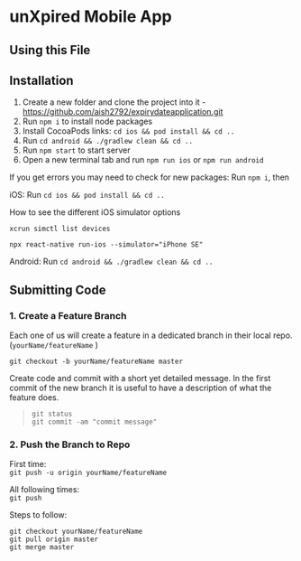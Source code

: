 
# unXpired Mobile App

## Using this File

## Installation

1. Create a new folder and clone the project into it - https://github.com/aish2792/expirydateapplication.git
2. Run `npm i` to install node packages
6. Install CocoaPods links: `cd ios && pod install && cd ..`
7. Run `cd android && ./gradlew clean && cd ..`
8. Run `npm start` to start server
9. Open a new terminal tab and run `npm run ios` or `npm run android`

If you get errors you may need to check for new packages:
Run `npm i`, then

iOS:
Run `cd ios && pod install && cd ..`

How to see the different iOS simulator options

`xcrun simctl list devices`

`npx react-native run-ios --simulator="iPhone SE"`

Android:
Run `cd android && ./gradlew clean && cd ..`

## Submitting Code 

### 1. Create a Feature Branch

Each one of us will create a feature in a dedicated branch in their local repo.
(`yourName/featureName` )

`git checkout -b yourName/featureName master`

Create code and commit with a short yet detailed message. In the first commit of the
new branch it is useful to have a description of what the feature does.

> `git status`  
> `git commit -am "commit message"`

### 2. Push the Branch to Repo

First time:  
 `git push -u origin yourName/featureName`

All following times:  
 `git push`

Steps to follow:
```
git checkout yourName/featureName
git pull origin master
git merge master
```
